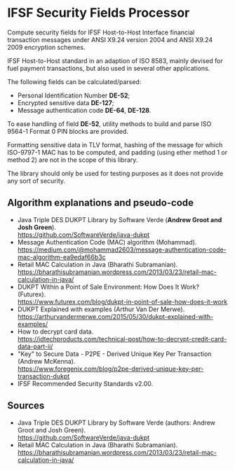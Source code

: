 # IFSF Security Fields Processor

Compute security fields for IFSF Host-to-Host Interface financial transaction messages under ANSI X9.24 version 2004 and ANSI X9.24 2009 encryption schemes.  

IFSF Host-to-Host standard in an adaption of ISO 8583, mainly devised for fuel payment transactions, but also used in several other applications. 

The following fields can be calculated/parsed:
- Personal Identification Number **DE-52**;
- Encrypted sensitive data **DE-127**;
- Message authentication code **DE-64**, **DE-128**.

To ease handling of field **DE-52**, utility methods to build and parse ISO 9564-1 Format 0 PIN blocks are provided.

Formatting sensitive data in TLV format, hashing of the message for which ISO-9797-1 MAC has to be computed, and padding 
(using ether method 1 or method 2) are not in the scope of this library.

The library should only be used for testing purposes as it does not provide any sort of security.
  
## Algorithm explanations and pseudo-code

- Java Triple DES DUKPT Library by Software Verde (**Andrew Groot and Josh Green**).  
  https://github.com/SoftwareVerde/java-dukpt 
- Message Authentication Code (MAC) algorithm (Mohammad).  
  https://medium.com/@mohammad2603/message-authentication-code-mac-algorithm-ea9edaf66b3c 
- Retail MAC Calculation in Java (Bharathi Subramanian).  
  https://bharathisubramanian.wordpress.com/2013/03/23/retail-mac-calculation-in-java/ 
- DUKPT Within a Point of Sale Environment: How Does It Work? (Futurex).  
  https://www.futurex.com/blog/dukpt-in-point-of-sale-how-does-it-work 
- DUKPT Explained with examples (Arthur Van Der Merwe).  
  https://arthurvandermerwe.com/2015/05/30/dukpt-explained-with-examples/ 
- How to decrypt card data.  
  https://idtechproducts.com/technical-post/how-to-decrypt-credit-card-data-part-ii/ 
- "Key" to Secure Data - P2PE - Derived Unique Key Per Transaction (Andrew McKenna).  
  https://www.foregenix.com/blog/p2pe-derived-unique-key-per-transaction-dukpt 
- IFSF Recommended Security Standards v2.00.  

## Sources

- Java Triple DES DUKPT Library by Software Verde (authors: Andrew Groot and Josh Green).  
  https://github.com/SoftwareVerde/java-dukpt 
- Retail MAC Calculation in Java (Bharathi Subramanian).  
  https://bharathisubramanian.wordpress.com/2013/03/23/retail-mac-calculation-in-java/ 
